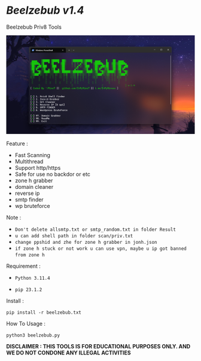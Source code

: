 # _Beelzebub v1.4_
Beelzebub Priv8 Tools

<img src="https://raw.githubusercontent.com/InMyMine7/InMyMine7/main/1.4.png">

Feature : 
- Fast Scanning
- Multithread
- Support http/https
- Safe for use no backdor or etc
- zone h grabber
- domain cleaner
- reverse ip
- smtp finder
- wp bruteforce

Note :
- `Don't delete allsmtp.txt or smtp_random.txt in folder Result`
- `u can add shell path in folder scan/priv.txt`
- `change ppshid and zhe for zone h grabber in jonh.json`
- `if zone h stuck or not work u can use vpn, maybe u ip got banned from zone h`

Requirement :

- `Python 3.11.4`

- `pip 23.1.2`

Install :

```
pip install -r beelzebub.txt
```
How To Usage :

```
python3 beelzebub.py
```

**DISCLAIMER : THIS TOOLS IS FOR EDUCATIONAL PURPOSES ONLY. 
AND WE DO NOT CONDONE ANY ILLEGAL ACTIVITIES**
